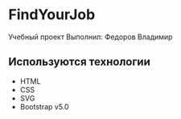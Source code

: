 # FindYourJob
Учебный проект
Выполнил: Федоров Владимир


## Используются технологии
- HTML
- CSS
- SVG
- Bootstrap v5.0
